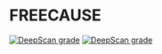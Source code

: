# FREECAUSE
[![DeepScan grade](https://deepscan.io/api/teams/10093/projects/12875/branches/205851/badge/grade.svg)](https://deepscan.io/dashboard#view=project&tid=10093&pid=12875&bid=205851)
<a href="https://deepscan.io/dashboard#view=project&tid=10093&pid=12875&bid=205851"><img src="https://deepscan.io/api/teams/10093/projects/12875/branches/205851/badge/grade.svg" alt="DeepScan grade"></a>
